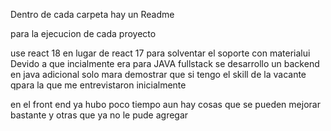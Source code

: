 Dentro de cada carpeta hay un Readme

para la ejecucion de cada proyecto

use react 18 en lugar de react 17 para solventar el soporte con materialui 
Devido a que incialmente era para JAVA fullstack se desarrollo un backend en java adicional solo mara demostrar que si tengo el skill de la vacante qpara la que me entrevistaron inicialmente 

en el front end ya hubo poco tiempo aun hay cosas que se pueden mejorar bastante y otras que ya no le pude agregar
